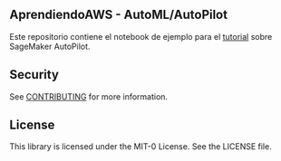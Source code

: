 ## AprendiendoAWS - AutoML/AutoPilot

Este repositorio contiene el notebook de ejemplo para el [tutorial](https://aprendiendoaws.com/06-aiml/0603-sagemaker/060303-autopilot.html) sobre SageMaker AutoPilot.

## Security

See [CONTRIBUTING](CONTRIBUTING.md#security-issue-notifications) for more information.

## License

This library is licensed under the MIT-0 License. See the LICENSE file.
